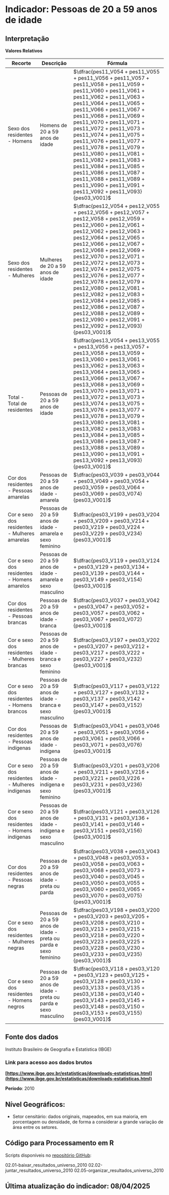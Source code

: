 # Indicador: Pessoas de 20 a 59 anos de idade

## Interpretação

**Valores Relativos**

|Recorte|Descrição  |Fórmula
|--|--|--|
|Sexo dos residentes - Homens|Homens de 20 a 59 anos de idade|$\dfrac{pes11_V054 + pes11_V055 + pes11_V056 + pes11_V057 + pes11_V058 + pes11_V059 + pes11_V060 + pes11_V061 + pes11_V062 + pes11_V063 + pes11_V064 + pes11_V065 + pes11_V066 + pes11_V067 + pes11_V068 + pes11_V069 + pes11_V070 + pes11_V071 + pes11_V072 + pes11_V073 + pes11_V074 + pes11_V075 + pes11_V076 + pes11_V077 + pes11_V078 + pes11_V079 + pes11_V080 + pes11_V081 + pes11_V082 + pes11_V083 + pes11_V084 + pes11_V085 + pes11_V086 + pes11_V087 + pes11_V088 + pes11_V089 + pes11_V090 + pes11_V091 + pes11_V092 + pes11_V093}{pes03_V001}$|
|Sexo dos residentes - Mulheres|Mulheres de 20 a 59 anos de idade|$\dfrac{pes12_V054 + pes12_V055 + pes12_V056 + pes12_V057 + pes12_V058 + pes12_V059 + pes12_V060 + pes12_V061 + pes12_V062 + pes12_V063 + pes12_V064 + pes12_V065 + pes12_V066 + pes12_V067 + pes12_V068 + pes12_V069 + pes12_V070 + pes12_V071 + pes12_V072 + pes12_V073 + pes12_V074 + pes12_V075 + pes12_V076 + pes12_V077 + pes12_V078 + pes12_V079 + pes12_V080 + pes12_V081 + pes12_V082 + pes12_V083 + pes12_V084 + pes12_V085 + pes12_V086 + pes12_V087 + pes12_V088 + pes12_V089 + pes12_V090 + pes12_V091 + pes12_V092 + pes12_V093}{pes03_V001}$|
|Total - Total de residentes|Pessoas de 20 a 59 anos de idade|$\dfrac{pes13_V054 + pes13_V055 + pes13_V056 + pes13_V057 + pes13_V058 + pes13_V059 + pes13_V060 + pes13_V061 + pes13_V062 + pes13_V063 + pes13_V064 + pes13_V065 + pes13_V066 + pes13_V067 + pes13_V068 + pes13_V069 + pes13_V070 + pes13_V071 + pes13_V072 + pes13_V073 + pes13_V074 + pes13_V075 + pes13_V076 + pes13_V077 + pes13_V078 + pes13_V079 + pes13_V080 + pes13_V081 + pes13_V082 + pes13_V083 + pes13_V084 + pes13_V085 + pes13_V086 + pes13_V087 + pes13_V088 + pes13_V089 + pes13_V090 + pes13_V091 + pes13_V092 + pes13_V093}{pes03_V001}$|
|Cor dos residentes - Pessoas amarelas|Pessoas de 20 a 59 anos de idade - amarela|$\dfrac{pes03_V039 + pes03_V044 + pes03_V049 + pes03_V054 + pes03_V059 + pes03_V064 + pes03_V069 + pes03_V074}{pes03_V001}$|
|Cor e sexo dos residentes - Mulheres amarelas|Pessoas de 20 a 59 anos de idade - amarela e sexo feminino|$\dfrac{pes03_V199 + pes03_V204 + pes03_V209 + pes03_V214 + pes03_V219 + pes03_V224 + pes03_V229 + pes03_V234}{pes03_V001}$|
|Cor e sexo dos residentes - Homens amarelos|Pessoas de 20 a 59 anos de idade - amarela e sexo masculino|$\dfrac{pes03_V119 + pes03_V124 + pes03_V129 + pes03_V134 + pes03_V139 + pes03_V144 + pes03_V149 + pes03_V154}{pes03_V001}$|
|Cor dos residentes - Pessoas brancas|Pessoas de 20 a 59 anos de idade - branca|$\dfrac{pes03_V037 + pes03_V042 + pes03_V047 + pes03_V052 + pes03_V057 + pes03_V062 + pes03_V067 + pes03_V072}{pes03_V001}$|
|Cor e sexo dos residentes - Mulheres brancas|Pessoas de 20 a 59 anos de idade - branca e sexo feminino|$\dfrac{pes03_V197 + pes03_V202 + pes03_V207 + pes03_V212 + pes03_V217 + pes03_V222 + pes03_V227 + pes03_V232}{pes03_V001}$|
|Cor e sexo dos residentes - Homens brancos|Pessoas de 20 a 59 anos de idade - branca e sexo masculino|$\dfrac{pes03_V117 + pes03_V122 + pes03_V127 + pes03_V132 + pes03_V137 + pes03_V142 + pes03_V147 + pes03_V152}{pes03_V001}$|
|Cor dos residentes - Pessoas indígenas|Pessoas de 20 a 59 anos de idade - indígena|$\dfrac{pes03_V041 + pes03_V046 + pes03_V051 + pes03_V056 + pes03_V061 + pes03_V066 + pes03_V071 + pes03_V076}{pes03_V001}$|
|Cor e sexo dos residentes - Mulheres indígenas|Pessoas de 20 a 59 anos de idade - indígena e sexo feminino|$\dfrac{pes03_V201 + pes03_V206 + pes03_V211 + pes03_V216 + pes03_V221 + pes03_V226 + pes03_V231 + pes03_V236}{pes03_V001}$|
|Cor e sexo dos residentes - Homens indígenas|Pessoas de 20 a 59 anos de idade - indígena e sexo masculino|$\dfrac{pes03_V121 + pes03_V126 + pes03_V131 + pes03_V136 + pes03_V141 + pes03_V146 + pes03_V151 + pes03_V156}{pes03_V001}$|
|Cor dos residentes - Pessoas negras|Pessoas de 20 a 59 anos de idade - preta ou parda|$\dfrac{pes03_V038 + pes03_V043 + pes03_V048 + pes03_V053 + pes03_V058 + pes03_V063 + pes03_V068 + pes03_V073 + pes03_V040 + pes03_V045 + pes03_V050 + pes03_V055 + pes03_V060 + pes03_V065 + pes03_V070 + pes03_V075}{pes03_V001}$|
|Cor e sexo dos residentes - Mulheres negras|Pessoas de 20 a 59 anos de idade - preta ou parda e sexo feminino|$\dfrac{pes03_V198 + pes03_V200 + pes03_V203 + pes03_V205 + pes03_V208 + pes03_V210 + pes03_V213 + pes03_V215 + pes03_V218 + pes03_V220 + pes03_V223 + pes03_V225 + pes03_V228 + pes03_V230 + pes03_V233 + pes03_V235}{pes03_V001}$|
|Cor e sexo dos residentes - Homens negros|Pessoas de 20 a 59 anos de idade - preta ou parda e sexo masculino|$\dfrac{pes03_V118 + pes03_V120 + pes03_V123 + pes03_V125 + pes03_V128 + pes03_V130 + pes03_V133 + pes03_V135 + pes03_V138 + pes03_V140 + pes03_V143 + pes03_V145 + pes03_V148 + pes03_V150 + pes03_V153 + pes03_V155}{pes03_V001}$|


## Fonte dos dados
Instituto Brasileiro de Geografia e Estatística (IBGE)

### Link para acesso aos dados brutos
**[https://www.ibge.gov.br/estatisticas/downloads-estatisticas.html](https://www.ibge.gov.br/estatisticas/downloads-estatisticas.html)**

**Período**: 2010

## Nível Geográficos:

 - Setor censitário: dados originais, mapeados, em sua maioria, em porcentagem ou densidade, de forma a considerar a grande variação de área entre os setores.

## Código para Processamento em R
Scripts disponíveis no [repositório GitHub](https://github.com/cem-usp/georedus):

02.01-baixar_resultados_universo_2010
02.02-juntar_resultados_universo_2010
02.05-organizar_resultados_universo_2010

## Última atualização do indicador: 08/04/2025
